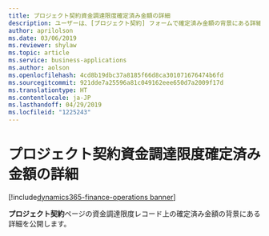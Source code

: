 ```yaml
---
title: プロジェクト契約資金調達限度確定済み金額の詳細
description: ユーザーは、[プロジェクト契約] フォームで確定済み金額の背景にある詳細を見ることができます。
author: aprilolson
ms.date: 03/06/2019
ms.reviewer: shylaw
ms.topic: article
ms.service: business-applications
ms.author: aolson
ms.openlocfilehash: 4cd8b19dbc37a8185f66d8ca301071676474b6fd
ms.sourcegitcommit: 921dde7a25596a81c049162eee650d7a2009f17d
ms.translationtype: HT
ms.contentlocale: ja-JP
ms.lasthandoff: 04/29/2019
ms.locfileid: "1225243"
---
```

# <a name="project-contract-funding-limit-committed-amount-detail"></a>プロジェクト契約資金調達限度確定済み金額の詳細 
[!include[dynamics365-finance-operations banner](../includes/dynamics365-finance-operations.md)]


**プロジェクト契約**ページの資金調達限度レコード上の確定済み金額の背景にある詳細を公開します。
